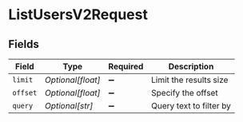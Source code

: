 # ListUsersV2Request


## Fields

| Field                   | Type                    | Required                | Description             |
| ----------------------- | ----------------------- | ----------------------- | ----------------------- |
| `limit`                 | *Optional[float]*       | :heavy_minus_sign:      | Limit the results size  |
| `offset`                | *Optional[float]*       | :heavy_minus_sign:      | Specify the offset      |
| `query`                 | *Optional[str]*         | :heavy_minus_sign:      | Query text to filter by |